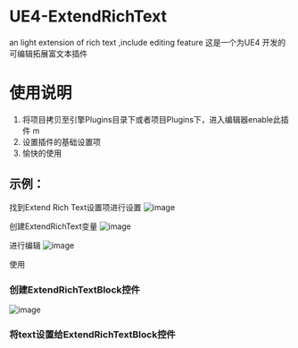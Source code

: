 # UE4-ExtendRichText
an light extension of rich text ,include editing feature
这是一个为UE4 开发的可编辑拓展富文本插件
# 使用说明
<ol>
<li>将项目拷贝至引擎Plugins目录下或者项目Plugins下，进入编辑器enable此插件 m</li>
<li>设置插件的基础设置项</li>
<li>愉快的使用</li>
</ol>

## 示例：
找到Extend Rich Text设置项进行设置
![image](https://user-images.githubusercontent.com/42215388/126889137-85efe799-2fcb-43cd-bdee-a18373abd485.png)

创建ExtendRichText变量
![image](https://user-images.githubusercontent.com/42215388/126889231-f2b677b1-8974-47b0-a593-ac31af6627e7.png)

进行编辑
![image](https://user-images.githubusercontent.com/42215388/126889356-6ab0e2f0-ef00-42b5-a9f5-c46aeb6721b9.png)

使用
### 创建ExtendRichTextBlock控件
 ![image](https://user-images.githubusercontent.com/42215388/126889375-e27b6b7c-1767-4221-aa80-b73c43058d00.png)
### 将text设置给ExtendRichTextBlock控件
